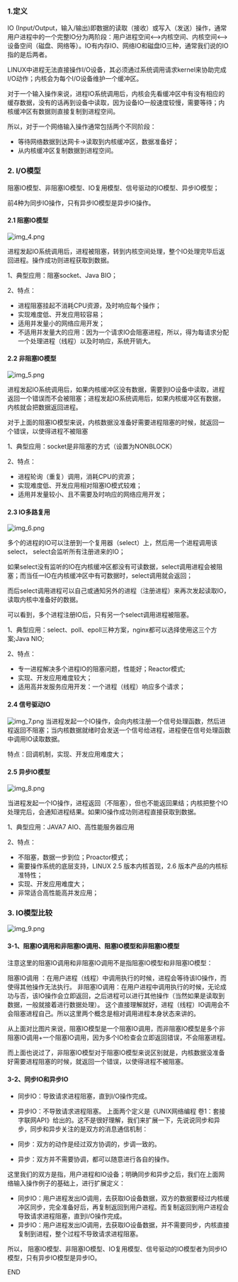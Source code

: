 ### 1.定义
IO (Input/Output，输入/输出)即数据的读取（接收）或写入（发送）操作，通常用户进程中的一个完整IO分为两阶段：用户进程空间<-->内核空间、内核空间<-->设备空间（磁盘、网络等）。IO有内存IO、网络IO和磁盘IO三种，通常我们说的IO指的是后两者。

LINUX中进程无法直接操作I/O设备，其必须通过系统调用请求kernel来协助完成I/O动作；内核会为每个I/O设备维护一个缓冲区。

对于一个输入操作来说，进程IO系统调用后，内核会先看缓冲区中有没有相应的缓存数据，没有的话再到设备中读取，因为设备IO一般速度较慢，需要等待；内核缓冲区有数据则直接复制到进程空间。

所以，对于一个网络输入操作通常包括两个不同阶段：

+ 等待网络数据到达网卡→读取到内核缓冲区，数据准备好；
+ 从内核缓冲区复制数据到进程空间。

### 2. I/O模型
阻塞IO模型、非阻塞IO模型、IO复用模型、信号驱动的IO模型、异步IO模型；

前4种为同步IO操作，只有异步IO模型是异步IO操作。

#### 2.1 阻塞IO模型
![img_4.png](img_4.png)

进程发起IO系统调用后，进程被阻塞，转到内核空间处理，整个IO处理完毕后返回进程。操作成功则进程获取到数据。

1、典型应用：阻塞socket、Java BIO；

2、特点：

+ 进程阻塞挂起不消耗CPU资源，及时响应每个操作；
+ 实现难度低、开发应用较容易；
+ 适用并发量小的网络应用开发；
+ 不适用并发量大的应用：因为一个请求IO会阻塞进程，所以，得为每请求分配一个处理进程（线程）以及时响应，系统开销大。

#### 2.2 非阻塞IO模型
![img_5.png](img_5.png)

进程发起IO系统调用后，如果内核缓冲区没有数据，需要到IO设备中读取，进程返回一个错误而不会被阻塞；进程发起IO系统调用后，如果内核缓冲区有数据，内核就会把数据返回进程。

对于上面的阻塞IO模型来说，内核数据没准备好需要进程阻塞的时候，就返回一个错误，以使得进程不被阻塞

1、典型应用：socket是非阻塞的方式（设置为NONBLOCK）

2、特点：

+ 进程轮询（重复）调用，消耗CPU的资源；
+ 实现难度低、开发应用相对阻塞IO模式较难；
+ 适用并发量较小、且不需要及时响应的网络应用开发；

#### 2.3 IO多路复用
![img_6.png](img_6.png)

多个的进程的IO可以注册到一个复用器（select）上，然后用一个进程调用该select， select会监听所有注册进来的IO；

如果select没有监听的IO在内核缓冲区都没有可读数据，select调用进程会被阻塞；而当任一IO在内核缓冲区中有可数据时，select调用就会返回；

而后select调用进程可以自己或通知另外的进程（注册进程）来再次发起读取IO，读取内核中准备好的数据。

可以看到，多个进程注册IO后，只有另一个select调用进程被阻塞。

1、典型应用：select、poll、epoll三种方案，nginx都可以选择使用这三个方案;Java NIO;

2、特点：

+ 专一进程解决多个进程IO的阻塞问题，性能好；Reactor模式;
+ 实现、开发应用难度较大；
+ 适用高并发服务应用开发：一个进程（线程）响应多个请求；

#### 2.4 信号驱动IO

![img_7.png](img_7.png)
当进程发起一个IO操作，会向内核注册一个信号处理函数，然后进程返回不阻塞；当内核数据就绪时会发送一个信号给进程，进程便在信号处理函数中调用IO读取数据。

特点：回调机制，实现、开发应用难度大；

#### 2.5 异步IO模型
![img_8.png](img_8.png)

当进程发起一个IO操作，进程返回（不阻塞），但也不能返回果结；内核把整个IO处理完后，会通知进程结果。如果IO操作成功则进程直接获取到数据。

1、典型应用：JAVA7 AIO、高性能服务器应用

2、特点：

+ 不阻塞，数据一步到位；Proactor模式；
+ 需要操作系统的底层支持，LINUX 2.5 版本内核首现，2.6 版本产品的内核标准特性；
+ 实现、开发应用难度大；
+ 非常适合高性能高并发应用；

### 3. IO模型比较

![img_9.png](img_9.png)

#### 3-1、阻塞IO调用和非阻塞IO调用、阻塞IO模型和非阻塞IO模型
注意这里的阻塞IO调用和非阻塞IO调用不是指阻塞IO模型和非阻塞IO模型：

阻塞IO调用 ：在用户进程（线程）中调用执行的时候，进程会等待该IO操作，而使得其他操作无法执行。
非阻塞IO调用：在用户进程中调用执行的时候，无论成功与否，该IO操作会立即返回，之后进程可以进行其他操作（当然如果是读取到数据，一般就接着进行数据处理）。
这个直接理解就好，进程（线程）IO调用会不会阻塞进程自己。所以这里两个概念是相对调用进程本身状态来讲的。

从上面对比图片来说，阻塞IO模型是一个阻塞IO调用，而非阻塞IO模型是多个非阻塞IO调用+一个阻塞IO调用，因为多个IO检查会立即返回错误，不会阻塞进程。

而上面也说过了，非阻塞IO模型对于阻塞IO模型来说区别就是，内核数据没准备好需要进程阻塞的时候，就返回一个错误，以使得进程不被阻塞。

#### 3-2、同步IO和异步IO
+ 同步IO：导致请求进程阻塞，直到I/O操作完成。
+ 异步IO：不导致请求进程阻塞。
上面两个定义是《UNIX网络编程 卷1：套接字联网API》给出的。这不是很好理解，我们来扩展一下，先说说同步和异步，同步和异步关注的是双方的消息通信机制：

+ 同步：双方的动作是经过双方协调的，步调一致的。
+ 异步：双方并不需要协调，都可以随意进行各自的操作。

这里我们的双方是指，用户进程和IO设备；明确同步和异步之后，我们在上面网络输入操作例子的基础上，进行扩展定义：

+ 同步IO：用户进程发出IO调用，去获取IO设备数据，双方的数据要经过内核缓冲区同步，完全准备好后，再复制返回到用户进程。而复制返回到用户进程会导致请求进程阻塞，直到I/O操作完成。
+ 异步IO：用户进程发出IO调用，去获取IO设备数据，并不需要同步，内核直接复制到进程，整个过程不导致请求进程阻塞。

所以， 阻塞IO模型、非阻塞IO模型、IO复用模型、信号驱动的IO模型者为同步IO模型，只有异步IO模型是异步IO。

END




